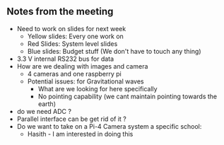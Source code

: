 
## Notes from the meeting

- Need to work on slides for next week
	- Yellow slides: Every one work on
	- Red Slides: System level slides
	- Blue slides: Budget stuff (We don't have to touch any thing)
- 3.3 V internal RS232 bus for data
- How are we dealing with images and camera 
	- 4 cameras and one raspberry pi 
	- Potential issues: for Gravitational waves
		- What are we looking for here specifically 
		- No pointing capability (we cant maintain pointing towards the earth)
- do we need ADC ?
- Parallel interface can be get rid of it ?
- Do we want to take on a Pi-4 Camera system a specific school:
	- Hasith - I am interested in doing this